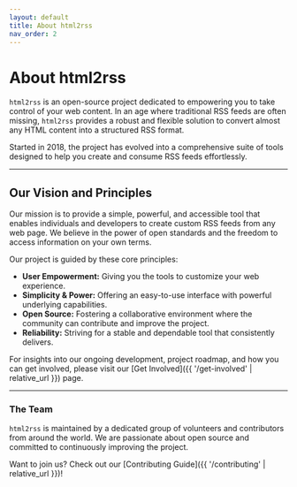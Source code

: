 ```yaml
---
layout: default
title: About html2rss
nav_order: 2
---
```


# About html2rss

`html2rss` is an open-source project dedicated to empowering you to take control of your web content. In an age where traditional RSS feeds are often missing, `html2rss` provides a robust and flexible solution to convert almost any HTML content into a structured RSS format.

Started in 2018, the project has evolved into a comprehensive suite of tools designed to help you create and consume RSS feeds effortlessly.

---

## Our Vision and Principles

Our mission is to provide a simple, powerful, and accessible tool that enables individuals and developers to create custom RSS feeds from any web page. We believe in the power of open standards and the freedom to access information on your own terms.

Our project is guided by these core principles:

- **User Empowerment:** Giving you the tools to customize your web experience.
- **Simplicity & Power:** Offering an easy-to-use interface with powerful underlying capabilities.
- **Open Source:** Fostering a collaborative environment where the community can contribute and improve the project.
- **Reliability:** Striving for a stable and dependable tool that consistently delivers.

For insights into our ongoing development, project roadmap, and how you can get involved, please visit our [Get Involved]({{ '/get-involved' | relative_url }}) page.

---

### The Team

`html2rss` is maintained by a dedicated group of volunteers and contributors from around the world. We are passionate about open source and committed to continuously improving the project.

Want to join us? Check out our [Contributing Guide]({{ '/contributing' | relative_url }})!
